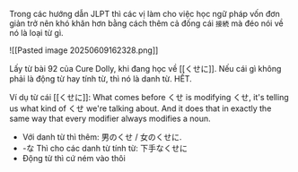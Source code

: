 Trong các hướng dẫn JLPT thì các vị làm cho việc học ngữ pháp vốn đơn giản trở nên khó khăn hơn bằng cách thêm cả đống cái `接続` mà đéo nói về nó là loại từ gì.

![[Pasted image 20250609162328.png]]

Lấy từ bài 92 của Cure Dolly, khi đang học về [[くせに]]. Nếu cái gì không phải là động từ hay tính từ, thì nó là danh từ. HẾT.

Ví dụ từ cái [[くせに]]: What comes before くせ is modifying くせ, it's telling us what kind of くせ we're talking about. And it does that in exactly the same way that every modifier always modifies a noun.

- Với danh từ thì thêm: 男のくせ / 女のくせに.
- -な Thì cho các danh từ tính từ: 下手なくせに
- Động từ thì cứ ném vào thôi
